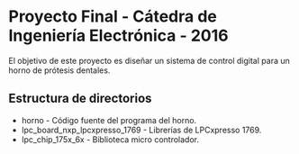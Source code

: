 # Proyecto Final - Cátedra de Ingeniería Electrónica - 2016

El objetivo de este proyecto es diseñar un sistema de control digital para un horno de prótesis dentales. 

## Estructura de directorios

* horno - Código fuente del programa del horno.
* lpc_board_nxp_lpcxpresso_1769 - Librerías de LPCxpresso 1769.
* lpc_chip_175x_6x - Biblioteca micro controlador.